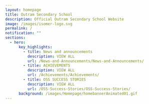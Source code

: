 ```yaml
---
layout: homepage
title: Outram Secondary School
description: Official Outram Secondary School Website
image: /images/isomer-logo.svg
permalink: /
notification: ""
sections:
  - hero:
      key_highlights:
        - title: News and announcements
          description: VIEW ALL
          url: /News-and-Announcements/News-and-Announcements/
        - title: ACHIEVEMENTS
          description: VIEW ALL
          url: /Achievements/Achievements/
        - title: OSS SUCCESS STORIES
          description: VIEW ALL
          url: /OSS-Success-Stories/OSS-Success-Stories/
      background: /images/Homepage/homebannerAnimated01.gif
---
```

